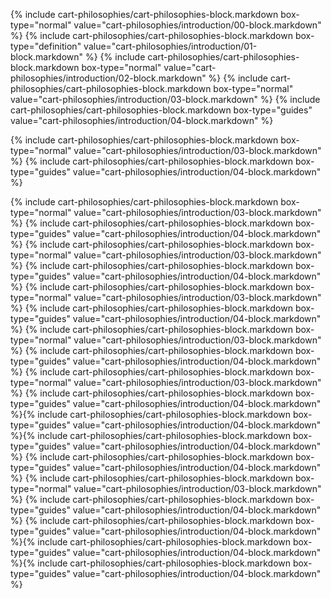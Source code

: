 {% include cart-philosophies/cart-philosophies-block.markdown box-type="normal" 
value="cart-philosophies/introduction/00-block.markdown" %}
{% include cart-philosophies/cart-philosophies-block.markdown box-type="definition" 
value="cart-philosophies/introduction/01-block.markdown" %}
{% include cart-philosophies/cart-philosophies-block.markdown box-type="normal" 
value="cart-philosophies/introduction/02-block.markdown" %}
{% include cart-philosophies/cart-philosophies-block.markdown box-type="normal" 
value="cart-philosophies/introduction/03-block.markdown" %}
{% include cart-philosophies/cart-philosophies-block.markdown box-type="guides" 
value="cart-philosophies/introduction/04-block.markdown" %}


{% include cart-philosophies/cart-philosophies-block.markdown box-type="normal" 
value="cart-philosophies/introduction/03-block.markdown" %}
{% include cart-philosophies/cart-philosophies-block.markdown box-type="guides" 
value="cart-philosophies/introduction/04-block.markdown" %}

{% include cart-philosophies/cart-philosophies-block.markdown box-type="normal" 
value="cart-philosophies/introduction/03-block.markdown" %}
{% include cart-philosophies/cart-philosophies-block.markdown box-type="guides" 
value="cart-philosophies/introduction/04-block.markdown" %}
{% include cart-philosophies/cart-philosophies-block.markdown box-type="normal" 
value="cart-philosophies/introduction/03-block.markdown" %}
{% include cart-philosophies/cart-philosophies-block.markdown box-type="guides" 
value="cart-philosophies/introduction/04-block.markdown" %}
{% include cart-philosophies/cart-philosophies-block.markdown box-type="normal" 
value="cart-philosophies/introduction/03-block.markdown" %}
{% include cart-philosophies/cart-philosophies-block.markdown box-type="guides" 
value="cart-philosophies/introduction/04-block.markdown" %}
{% include cart-philosophies/cart-philosophies-block.markdown box-type="normal" 
value="cart-philosophies/introduction/03-block.markdown" %}
{% include cart-philosophies/cart-philosophies-block.markdown box-type="guides" 
value="cart-philosophies/introduction/04-block.markdown" %}
{% include cart-philosophies/cart-philosophies-block.markdown box-type="normal" 
value="cart-philosophies/introduction/03-block.markdown" %}
{% include cart-philosophies/cart-philosophies-block.markdown box-type="guides" 
value="cart-philosophies/introduction/04-block.markdown" %}{% include cart-philosophies/cart-philosophies-block.markdown box-type="guides" 
value="cart-philosophies/introduction/04-block.markdown" %}{% include cart-philosophies/cart-philosophies-block.markdown box-type="guides" 
value="cart-philosophies/introduction/04-block.markdown" %}
{% include cart-philosophies/cart-philosophies-block.markdown box-type="guides" 
value="cart-philosophies/introduction/04-block.markdown" %}
{% include cart-philosophies/cart-philosophies-block.markdown box-type="normal" 
value="cart-philosophies/introduction/03-block.markdown" %}
{% include cart-philosophies/cart-philosophies-block.markdown box-type="guides" 
value="cart-philosophies/introduction/04-block.markdown" %}
{% include cart-philosophies/cart-philosophies-block.markdown box-type="guides" 
value="cart-philosophies/introduction/04-block.markdown" %}{% include cart-philosophies/cart-philosophies-block.markdown box-type="guides" 
value="cart-philosophies/introduction/04-block.markdown" %}{% include cart-philosophies/cart-philosophies-block.markdown box-type="guides" 
value="cart-philosophies/introduction/04-block.markdown" %}